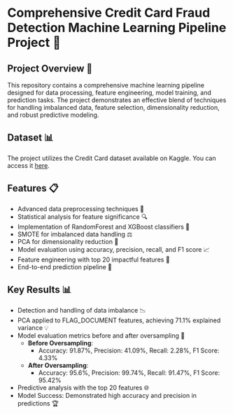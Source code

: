 # Comprehensive Credit Card Fraud Detection Machine Learning Pipeline Project 🚀

## Project Overview 🌟
This repository contains a comprehensive machine learning pipeline designed for data processing, feature engineering, model training, and prediction tasks. The project demonstrates an effective blend of techniques for handling imbalanced data, feature selection, dimensionality reduction, and robust predictive modeling.

## Dataset 📊
The project utilizes the Credit Card dataset available on Kaggle. You can access it [here](https://www.kaggle.com/datasets/mishra5001/credit-card).

## Features 📋
- Advanced data preprocessing techniques 🔄
- Statistical analysis for feature significance 🔍
- Implementation of RandomForest and XGBoost classifiers 🤖
- SMOTE for imbalanced data handling ⚖️
- PCA for dimensionality reduction 🔢
- Model evaluation using accuracy, precision, recall, and F1 score 📈
- Feature engineering with top 20 impactful features 🔑
- End-to-end prediction pipeline 🔮

## Key Results 📊
- Detection and handling of data imbalance 📉
- PCA applied to FLAG_DOCUMENT features, achieving 71.1% explained variance 💡
- Model evaluation metrics before and after oversampling 📝
  - **Before Oversampling**: 
    - Accuracy: 91.87%, Precision: 41.09%, Recall: 2.28%, F1 Score: 4.33%
  - **After Oversampling**: 
    - Accuracy: 95.6%, Precision: 99.74%, Recall: 91.47%, F1 Score: 95.42%
- Predictive analysis with the top 20 features 🌐
- Model Success: Demonstrated high accuracy and precision in predictions 🏆
